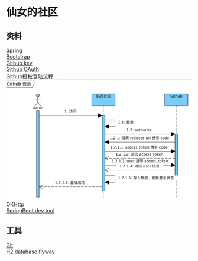 仙女的社区  
====
资料  
---
[Spring](https://spring.io/guides/gs/serving-web-content/#initial)  
[Bootstrap](https://www.bootcss.com)  
[Github key](https://github.com/yubaobao7646/community/settings/keys)  
[Github OAuth](https://docs.github.com/en/developers/apps/building-oauth-apps)  
Github授权登陆流程：![img.png](img.png)  
[OKHttp](https://square.github.io/okhttp/)  
[SpringBoot dev tool](https://docs.spring.io/spring-boot/docs/2.0.0.RC1/reference/htmlsingle/#using-boot-devtools)

工具 
---
[Git](https://git-scm.com/downloads)  
[H2 database](http://www.h2database.com/html/main.html)
[flyway](https://flywaydb.org/documentation/getstarted/firststeps/maven)